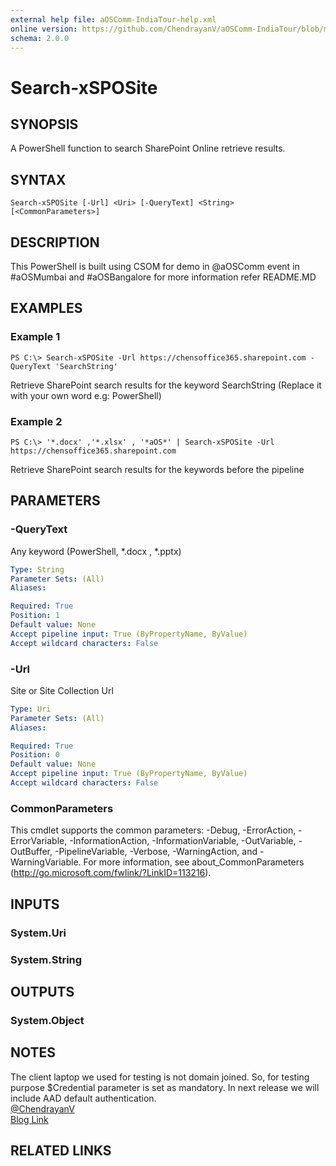```yaml
---
external help file: aOSComm-IndiaTour-help.xml
online version: https://github.com/ChendrayanV/aOSComm-IndiaTour/blob/master/docs/Search-xSPOSite.md
schema: 2.0.0
---
```


# Search-xSPOSite

## SYNOPSIS
A PowerShell function to search SharePoint Online retrieve results. 

## SYNTAX

```
Search-xSPOSite [-Url] <Uri> [-QueryText] <String> [<CommonParameters>]
```

## DESCRIPTION
This PowerShell is built using CSOM for demo in @aOSComm event in #aOSMumbai and #aOSBangalore for more information refer README.MD

## EXAMPLES

### Example 1
```
PS C:\> Search-xSPOSite -Url https://chensoffice365.sharepoint.com -QueryText 'SearchString'
```

Retrieve SharePoint search results for the keyword SearchString (Replace it with your own word e.g: PowerShell)

### Example 2
```
PS C:\> '*.docx' ,'*.xlsx' , '*aOS*' | Search-xSPOSite -Url https://chensoffice365.sharepoint.com
```

Retrieve SharePoint search results for the keywords before the pipeline 

## PARAMETERS

### -QueryText
Any keyword (PowerShell, *.docx , *.pptx)

```yaml
Type: String
Parameter Sets: (All)
Aliases: 

Required: True
Position: 1
Default value: None
Accept pipeline input: True (ByPropertyName, ByValue)
Accept wildcard characters: False
```

### -Url
Site or Site Collection Url

```yaml
Type: Uri
Parameter Sets: (All)
Aliases: 

Required: True
Position: 0
Default value: None
Accept pipeline input: True (ByPropertyName, ByValue)
Accept wildcard characters: False
```

### CommonParameters
This cmdlet supports the common parameters: -Debug, -ErrorAction, -ErrorVariable, -InformationAction, -InformationVariable, -OutVariable, -OutBuffer, -PipelineVariable, -Verbose, -WarningAction, and -WarningVariable. For more information, see about_CommonParameters (http://go.microsoft.com/fwlink/?LinkID=113216).

## INPUTS

### System.Uri

### System.String

## OUTPUTS

### System.Object

## NOTES
The client laptop we used for testing is not domain joined. So, for testing purpose $Credential parameter is set 
as mandatory. In next release we will include AAD default authentication.  
[@ChendrayanV](https://twitter.com/ChendrayanV)  
[Blog Link](http://chen.about-powershell.com)

## RELATED LINKS

